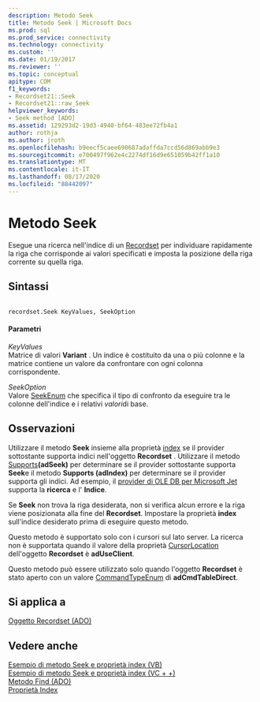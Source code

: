 ```yaml
---
description: Metodo Seek
title: Metodo Seek | Microsoft Docs
ms.prod: sql
ms.prod_service: connectivity
ms.technology: connectivity
ms.custom: ''
ms.date: 01/19/2017
ms.reviewer: ''
ms.topic: conceptual
apitype: COM
f1_keywords:
- Recordset21::Seek
- Recordset21::raw_Seek
helpviewer_keywords:
- Seek method [ADO]
ms.assetid: 129293d2-19d3-4940-bf64-483ee72fb4a1
author: rothja
ms.author: jroth
ms.openlocfilehash: b9eecf5caee690687adaffda7ccd56d869abb9e3
ms.sourcegitcommit: e700497f962e4c2274df16d9e651059b42ff1a10
ms.translationtype: MT
ms.contentlocale: it-IT
ms.lasthandoff: 08/17/2020
ms.locfileid: "88442097"
---
```

# <a name="seek-method"></a>Metodo Seek
Esegue una ricerca nell'indice di un [Recordset](../../../ado/reference/ado-api/recordset-object-ado.md) per individuare rapidamente la riga che corrisponde ai valori specificati e imposta la posizione della riga corrente su quella riga.  
  
## <a name="syntax"></a>Sintassi  
  
```  
  
recordset.Seek KeyValues, SeekOption  
```  
  
#### <a name="parameters"></a>Parametri  
 *KeyValues*  
 Matrice di valori **Variant** . Un indice è costituito da una o più colonne e la matrice contiene un valore da confrontare con ogni colonna corrispondente.  
  
 *SeekOption*  
 Valore [SeekEnum](../../../ado/reference/ado-api/seekenum.md) che specifica il tipo di confronto da eseguire tra le colonne dell'indice e i relativi *valori*di base.  
  
## <a name="remarks"></a>Osservazioni  
 Utilizzare il metodo **Seek** insieme alla proprietà [index](../../../ado/reference/ado-api/index-property.md) se il provider sottostante supporta indici nell'oggetto **Recordset** . Utilizzare il metodo [Supports](../../../ado/reference/ado-api/supports-method.md)**(adSeek)** per determinare se il provider sottostante supporta **Seek**e il metodo **Supports (adIndex)** per determinare se il provider supporta gli indici. Ad esempio, il [provider di OLE DB per Microsoft Jet](../../../ado/guide/appendixes/microsoft-ole-db-provider-for-microsoft-jet.md) supporta la **ricerca** e l' **Indice**.  
  
 Se **Seek** non trova la riga desiderata, non si verifica alcun errore e la riga viene posizionata alla fine del **Recordset**. Impostare la proprietà **index** sull'indice desiderato prima di eseguire questo metodo.  
  
 Questo metodo è supportato solo con i cursori sul lato server. La ricerca non è supportata quando il valore della proprietà [CursorLocation](../../../ado/reference/ado-api/cursorlocation-property-ado.md) dell'oggetto **Recordset** è **adUseClient**.  
  
 Questo metodo può essere utilizzato solo quando l'oggetto **Recordset** è stato aperto con un valore [CommandTypeEnum](../../../ado/reference/ado-api/commandtypeenum.md) di **adCmdTableDirect**.  
  
## <a name="applies-to"></a>Si applica a  
 [Oggetto Recordset (ADO)](../../../ado/reference/ado-api/recordset-object-ado.md)  
  
## <a name="see-also"></a>Vedere anche  
 [Esempio di metodo Seek e proprietà index (VB)](../../../ado/reference/ado-api/seek-method-and-index-property-example-vb.md)   
 [Esempio di metodo Seek e proprietà index (VC + +)](../../../ado/reference/ado-api/seek-method-and-index-property-example-vc.md)   
 [Metodo Find (ADO)](../../../ado/reference/ado-api/find-method-ado.md)   
 [Proprietà Index](../../../ado/reference/ado-api/index-property.md)
